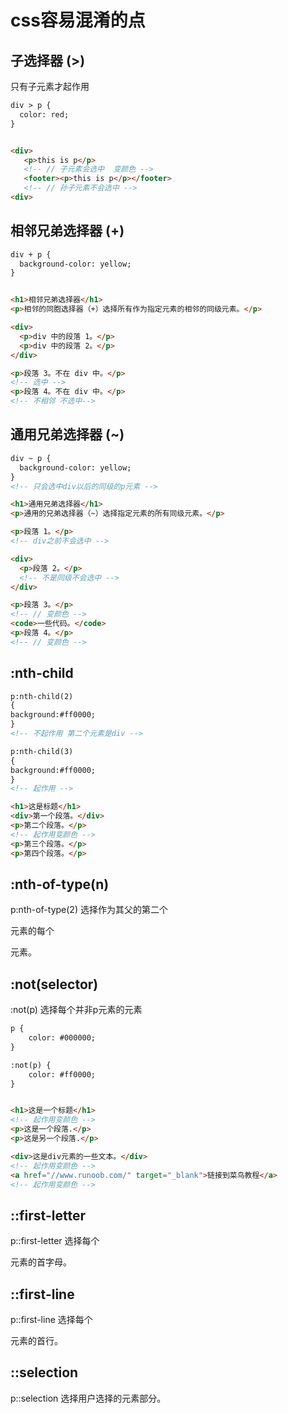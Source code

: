 # css容易混淆的点

## 子选择器 (>)
只有子元素才起作用
``` html
div > p {
  color: red;
}


<div>
   <p>this is p</p>   
   <!-- // 子元素会选中  变颜色 -->
   <footer><p>this is p</p></footer>  
   <!-- // 孙子元素不会选中 -->
<div>
```


## 相邻兄弟选择器 (+)

``` html
div + p {
  background-color: yellow;
}


<h1>相邻兄弟选择器</h1>
<p>相邻的同胞选择器（+）选择所有作为指定元素的相邻的同级元素。</p>

<div>
  <p>div 中的段落 1。</p>
  <p>div 中的段落 2。</p>
</div>

<p>段落 3。不在 div 中。</p>
<!-- 选中 -->
<p>段落 4。不在 div 中。</p>
<!-- 不相邻 不选中-->


```


## 通用兄弟选择器 (~)

``` html
div ~ p {
  background-color: yellow;
}
<!-- 只会选中div以后的同级的p元素 -->

<h1>通用兄弟选择器</h1>
<p>通用的兄弟选择器（~）选择指定元素的所有同级元素。</p>

<p>段落 1。</p>
<!-- div之前不会选中 -->

<div>
  <p>段落 2。</p>
  <!-- 不是同级不会选中 -->
</div>

<p>段落 3。</p>  
<!-- // 变颜色 -->
<code>一些代码。</code>
<p>段落 4。</p>  
<!-- // 变颜色 -->
```

## :nth-child

``` html
p:nth-child(2)
{
background:#ff0000;
}
<!-- 不起作用 第二个元素是div -->

p:nth-child(3)
{
background:#ff0000;
}
<!-- 起作用 -->

<h1>这是标题</h1>
<div>第一个段落。</div>
<p>第二个段落。</p>
<!-- 起作用变颜色 -->
<p>第三个段落。</p>
<p>第四个段落。</p>
```

## :nth-of-type(n)

p:nth-of-type(2)	选择作为其父的第二个 <p> 元素的每个 <p> 元素。

## :not(selector)	
:not(p)	选择每个并非p元素的元素

``` html
p {
    color: #000000;
}

:not(p) {
    color: #ff0000;
}


<h1>这是一个标题</h1>
<!-- 起作用变颜色 -->
<p>这是一个段落.</p>
<p>这是另一个段落.</p>

<div>这是div元素的一些文本。</div>
<!-- 起作用变颜色 -->
<a href="//www.runoob.com/" target="_blank">链接到菜鸟教程</a>
<!-- 起作用变颜色 -->
```

## ::first-letter	
p::first-letter	选择每个 <p> 元素的首字母。
## ::first-line	
p::first-line	选择每个 <p> 元素的首行。
## ::selection	
p::selection	选择用户选择的元素部分。